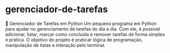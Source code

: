 # gerenciador-de-tarefas
📝 Gerenciador de Tarefas em Python  Um pequeno programa em Python para ajudar no gerenciamento de tarefas do dia a dia. Com ele, é possível adicionar, listar, marcar como concluída e remover tarefas de forma simples e prática.  O objetivo do projeto é praticar lógica de programação, manipulação de listas e interação pelo terminal.
